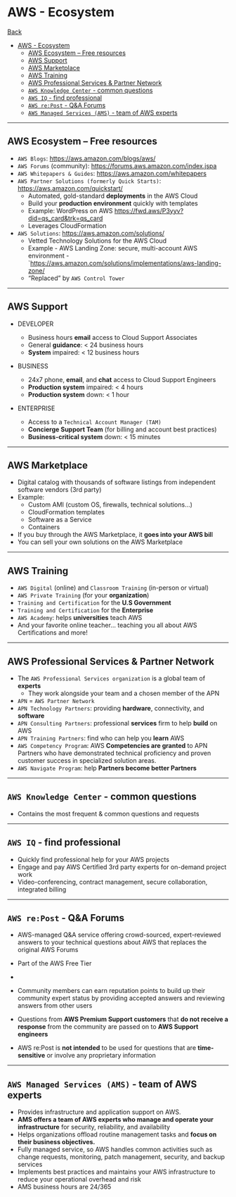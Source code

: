 # AWS - Ecosystem

[Back](../index.md)

- [AWS - Ecosystem](#aws---ecosystem)
  - [AWS Ecosystem – Free resources](#aws-ecosystem--free-resources)
  - [AWS Support](#aws-support)
  - [AWS Marketplace](#aws-marketplace)
  - [AWS Training](#aws-training)
  - [AWS Professional Services \& Partner Network](#aws-professional-services--partner-network)
  - [`AWS Knowledge Center` - common questions](#aws-knowledge-center---common-questions)
  - [`AWS IQ` - find professional](#aws-iq---find-professional)
  - [`AWS re:Post` - Q\&A Forums](#aws-repost---qa-forums)
  - [`AWS Managed Services (AMS)` - team of AWS experts](#aws-managed-services-ams---team-of-aws-experts)

---

## AWS Ecosystem – Free resources

- `AWS Blogs`: https://aws.amazon.com/blogs/aws/
- `AWS Forums` (community): https://forums.aws.amazon.com/index.jspa
- `AWS Whitepapers & Guides`: https://aws.amazon.com/whitepapers
- `AWS Partner Solutions (formerly Quick Starts)`: https://aws.amazon.com/quickstart/
  - Automated, gold-standard **deployments** in the AWS Cloud
  - Build your **production environment** quickly with templates
  - Example: WordPress on AWS https://fwd.aws/P3yyv?did=qs_card&trk=qs_card
  - Leverages CloudFormation
- `AWS Solutions`: https://aws.amazon.com/solutions/
  - Vetted Technology Solutions for the AWS Cloud
  - Example - AWS Landing Zone: secure, multi-account AWS environment - `https://aws.amazon.com/solutions/implementations/aws-landing-zone/
  - “Replaced” by `AWS Control Tower`

---

## AWS Support

- DEVELOPER

  - Business hours **email** access to Cloud Support Associates
  - General **guidance**: < 24 business hours
  - **System** impaired: < 12 business hours

- BUSINESS

  - 24x7 phone, **email**, and **chat** access to Cloud Support Engineers
  - **Production system** impaired: < 4 hours
  - **Production system** down: < 1 hour

- ENTERPRISE
  - Access to a `Technical Account Manager (TAM)`
  - **Concierge Support Team** (for billing and account best practices)
  - **Business-critical system** down: < 15 minutes

---

## AWS Marketplace

- Digital catalog with thousands of software listings from independent software vendors (3rd party)
- Example:
  - Custom AMI (custom OS, firewalls, technical solutions…)
  - CloudFormation templates
  - Software as a Service
  - Containers
- If you buy through the AWS Marketplace, it **goes into your AWS bil**l
- You can sell your own solutions on the AWS Marketplace

---

## AWS Training

- `AWS Digital` (online) and `Classroom Training` (in-person or virtual)
- `AWS Private Training` (for your **organization**)
- `Training and Certification` for the **U.S Government**
- `Training and Certification` for the **Enterprise**
- `AWS Academy`: helps **universities** teach AWS
- And your favorite online teacher… teaching you all about AWS Certifications and more!

---

## AWS Professional Services & Partner Network

- The `AWS Professional Services organization` is a global team of **experts**
  - They work alongside your team and a chosen member of the APN
- `APN` = `AWS Partner Network`
- `APN Technology Partners`: providing **hardware**, connectivity, and **software**
- `APN Consulting Partners`: professional **services** firm to help **build** on AWS
- `APN Training Partners`: find who can help you **learn** AWS
- `AWS Competency Program`: AWS **Competencies are granted** to APN Partners who have demonstrated technical proficiency and proven customer success in specialized solution areas.
- `AWS Navigate Program`: help **Partners become better Partners**

---

## `AWS Knowledge Center` - common questions

- Contains the most frequent & common questions and requests

---

## `AWS IQ` - find professional

- Quickly find professional help for your AWS projects
- Engage and pay AWS Certified 3rd party experts for on-demand project work
- Video-conferencing, contract management, secure collaboration, integrated billing

---

## `AWS re:Post` - Q&A Forums

- AWS-managed Q&A service offering crowd-sourced, expert-reviewed answers to your technical questions about AWS that replaces the original AWS Forums

- Part of the AWS Free Tier
-
- Community members can earn reputation points to build up their community expert status by providing accepted answers and reviewing answers from other users

- Questions from **AWS Premium Support customers** that **do not receive a response** from the community are passed on to **AWS Support engineers**

- AWS re:Post is **not intended** to be used for questions that are **time-sensitive** or involve any proprietary information

---

## `AWS Managed Services (AMS)` - team of AWS experts

- Provides infrastructure and application support on AWS.
- **AMS offers a team of AWS experts who manage and operate your infrastructure** for security, reliability, and availability
- Helps organizations offload routine management tasks and **focus on their business objectives.**
- Fully managed service, so AWS handles common activities such as change requests, monitoring, patch management, security, and backup services
- Implements best practices and maintains your AWS infrastructure to reduce your operational overhead and risk
- AMS business hours are 24/365
